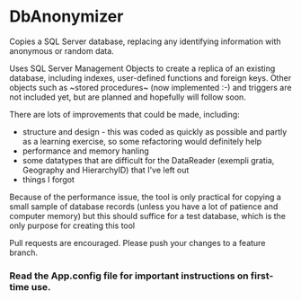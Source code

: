 # DbAnonymizer
Copies a SQL Server database, replacing any identifying information with anonymous or random data.

Uses SQL Server Management Objects to create a replica of an existing database, including indexes, user-defined functions and foreign keys.  Other objects such as ~stored procedures~ (now implemented :-) and triggers are not included yet, but are planned and hopefully will follow soon.

There are lots of improvements that could be made, including:
* structure and design - this was coded as quickly as possible and partly as a learning exercise, so some refactoring would definitely help
* performance and memory hanling
* some datatypes that are difficult for the DataReader (exempli gratia, Geography and HierarchyID) that I've left out
* things I forgot

Because of the performance issue, the tool is only practical for copying a small sample of database records (unless you have a lot of patience and computer memory) but this should suffice for a test database, which is the only purpose for creating this tool

Pull requests are encouraged.  Please push your changes to a feature branch.

### Read the App.config file for important instructions on first-time use.
